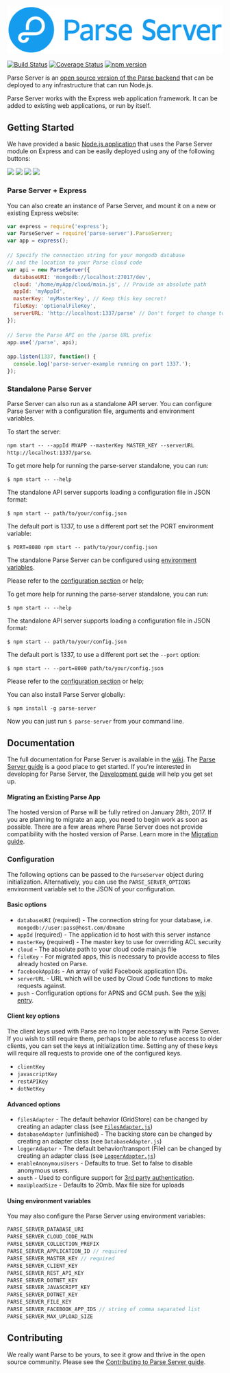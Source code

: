 ![Parse Server logo](.github/parse-server-logo.png?raw=true)

[![Build Status](https://img.shields.io/travis/ParsePlatform/parse-server/master.svg?style=flat)](https://travis-ci.org/ParsePlatform/parse-server)
[![Coverage Status](https://img.shields.io/codecov/c/github/ParsePlatform/parse-server/master.svg)](https://codecov.io/github/ParsePlatform/parse-server?branch=master)
[![npm version](https://img.shields.io/npm/v/parse-server.svg?style=flat)](https://www.npmjs.com/package/parse-server)

Parse Server is an [open source version of the Parse backend](http://blog.parse.com/announcements/introducing-parse-server-and-the-database-migration-tool/) that can be deployed to any infrastructure that can run Node.js.

Parse Server works with the Express web application framework. It can be added to existing web applications, or run by itself.

## Getting Started

We have provided a basic [Node.js application](https://github.com/ParsePlatform/parse-server-example) that uses the Parse Server module on Express and can be easily deployed using any of the following buttons:

<a title="Deploy to AWS" href="https://console.aws.amazon.com/elasticbeanstalk/home?region=us-west-2#/newApplication?applicationName=ParseServer&solutionStackName=Node.js&tierName=WebServer&sourceBundleUrl=https://s3.amazonaws.com/elasticbeanstalk-samples-us-east-1/eb-parse-server-sample/parse-server-example.zip" target="_blank"><img src="http://d0.awsstatic.com/product-marketing/Elastic%20Beanstalk/deploy-to-aws.png" height="40"></a> <a title="Deploy to Heroku" href="https://heroku.com/deploy?template=https://github.com/parseplatform/parse-server-example" target="_blank"><img src="https://www.herokucdn.com/deploy/button.png"></a> <a title="Deploy to Azure" href="https://azuredeploy.net/?repository=https://github.com/parseplatform/parse-server-example" target="_blank"><img src="http://azuredeploy.net/deploybutton.png"></a> <a title="Deploy to GCP" href="https://cloud.google.com/nodejs/resources/frameworks/parse-server" target="_blank"><img src="https://gcpstatic.storage.googleapis.com/deploy%402x.png" height="36"></a>

### Parse Server + Express

You can also create an instance of Parse Server, and mount it on a new or existing Express website:

```js
var express = require('express');
var ParseServer = require('parse-server').ParseServer;
var app = express();

// Specify the connection string for your mongodb database
// and the location to your Parse cloud code
var api = new ParseServer({
  databaseURI: 'mongodb://localhost:27017/dev',
  cloud: '/home/myApp/cloud/main.js', // Provide an absolute path
  appId: 'myAppId',
  masterKey: 'myMasterKey', // Keep this key secret!
  fileKey: 'optionalFileKey',
  serverURL: 'http://localhost:1337/parse' // Don't forget to change to https if needed
});

// Serve the Parse API on the /parse URL prefix
app.use('/parse', api);

app.listen(1337, function() {
  console.log('parse-server-example running on port 1337.');
});
```

### Standalone Parse Server

Parse Server can also run as a standalone API server.
You can configure Parse Server with a configuration file, arguments and environment variables.

To start the server:

`npm start -- --appId MYAPP --masterKey MASTER_KEY --serverURL http://localhost:1337/parse`.

To get more help for running the parse-server standalone, you can run:

`$ npm start -- --help`

The standalone API server supports loading a configuration file in JSON format:

`$ npm start -- path/to/your/config.json`

The default port is 1337, to use a different port set the PORT environment variable:

`$ PORT=8080 npm start -- path/to/your/config.json`

The standalone Parse Server can be configured using [environment variables](#configuration).

Please refer to the [configuration section](#configuration) or help;

To get more help for running the parse-server standalone, you can run:

`$ npm start -- --help`

The standalone API server supports loading a configuration file in JSON format:

`$ npm start -- path/to/your/config.json`

The default port is 1337, to use a different port set the `--port` option:

`$ npm start -- --port=8080 path/to/your/config.json`

Please refer to the [configuration section](#configuration) or help;

You can also install Parse Server globally:

`$ npm install -g parse-server`

Now you can just run `$ parse-server` from your command line.


## Documentation

The full documentation for Parse Server is available in the [wiki](https://github.com/ParsePlatform/parse-server/wiki). The [Parse Server guide](https://github.com/ParsePlatform/parse-server/wiki/Parse-Server-Guide) is a good place to get started. If you're interested in developing for Parse Server, the [Development guide](https://github.com/ParsePlatform/parse-server/wiki/Development-Guide) will help you get set up.

#### Migrating an Existing Parse App

The hosted version of Parse will be fully retired on January 28th, 2017. If you are planning to migrate an app, you need to begin work as soon as possible. There are a few areas where Parse Server does not provide compatibility with the hosted version of Parse. Learn more in the [Migration guide](https://github.com/ParsePlatform/parse-server/wiki/Migrating-an-Existing-Parse-App).

### Configuration

The following options can be passed to the `ParseServer` object during initialization. Alternatively, you can use the `PARSE_SERVER_OPTIONS` environment variable set to the JSON of your configuration.

#### Basic options

* `databaseURI` (required) - The connection string for your database, i.e. `mongodb://user:pass@host.com/dbname`
* `appId` (required) - The application id to host with this server instance
* `masterKey` (required) - The master key to use for overriding ACL security
* `cloud` - The absolute path to your cloud code main.js file
* `fileKey` - For migrated apps, this is necessary to provide access to files already hosted on Parse.
* `facebookAppIds` - An array of valid Facebook application IDs.
* `serverURL` - URL which will be used by Cloud Code functions to make requests against.
* `push` - Configuration options for APNS and GCM push. See the [wiki entry](https://github.com/ParsePlatform/parse-server/wiki/Push).

#### Client key options

The client keys used with Parse are no longer necessary with Parse Server. If you wish to still require them, perhaps to be able to refuse access to older clients, you can set the keys at initialization time. Setting any of these keys will require all requests to provide one of the configured keys.

* `clientKey`
* `javascriptKey`
* `restAPIKey`
* `dotNetKey`

#### Advanced options

* `filesAdapter` - The default behavior (GridStore) can be changed by creating an adapter class (see [`FilesAdapter.js`](https://github.com/ParsePlatform/parse-server/blob/master/src/Adapters/Files/FilesAdapter.js))
* `databaseAdapter` (unfinished) - The backing store can be changed by creating an adapter class (see `DatabaseAdapter.js`)
* `loggerAdapter` - The default behavior/transport (File) can be changed by creating an adapter class (see [`LoggerAdapter.js`](https://github.com/ParsePlatform/parse-server/blob/master/src/Adapters/Logger/LoggerAdapter.js))
* `enableAnonymousUsers` - Defaults to true. Set to false to disable anonymous users.
* `oauth` - Used to configure support for [3rd party authentication](https://github.com/ParsePlatform/parse-server/wiki/Parse-Server-Guide#oauth).
* `maxUploadSize` - Defaults to 20mb. Max file size for uploads

#### Using environment variables

You may also configure the Parse Server using environment variables:

```js
PARSE_SERVER_DATABASE_URI
PARSE_SERVER_CLOUD_CODE_MAIN
PARSE_SERVER_COLLECTION_PREFIX
PARSE_SERVER_APPLICATION_ID // required
PARSE_SERVER_MASTER_KEY // required
PARSE_SERVER_CLIENT_KEY
PARSE_SERVER_REST_API_KEY
PARSE_SERVER_DOTNET_KEY
PARSE_SERVER_JAVASCRIPT_KEY
PARSE_SERVER_DOTNET_KEY
PARSE_SERVER_FILE_KEY
PARSE_SERVER_FACEBOOK_APP_IDS // string of comma separated list
PARSE_SERVER_MAX_UPLOAD_SIZE

```

## Contributing

We really want Parse to be yours, to see it grow and thrive in the open source community. Please see the [Contributing to Parse Server guide](CONTRIBUTING.md).
